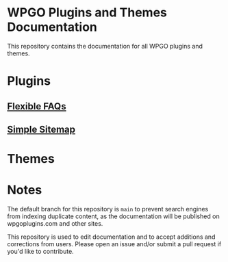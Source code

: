 # WPGO Plugins and Themes Documentation

This repository contains the documentation for all WPGO plugins and themes.

# Plugins

## [Flexible FAQs](https://github.com/dgwyer/docs-wpgo-plugins-and-themes/tree/main/plugins/flexible-faqs)
## [Simple Sitemap](https://github.com/dgwyer/docs-wpgo-plugins-and-themes/tree/main/plugins/simple-sitemap)

# Themes

# Notes

The default branch for this repository is `main` to prevent search engines from indexing duplicate content, as the documentation will be published on wpgoplugins.com and other sites.

This repository is used to edit documentation and to accept additions and corrections from users. Please open an issue and/or submit a pull request if you'd like to contribute.
